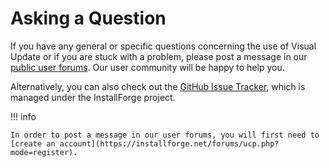 # Asking a Question

If you have any general or specific questions concerning the use of Visual Update or if you are stuck with a
problem, please post a message in our [public user forums](https://installforge.net/forums/viewforum.php?f=9). Our user
community will be happy to help you.

Alternatively, you can also check out the [GitHub Issue Tracker](https://github.com/soner-boztas/installforge), which is
managed under the InstallForge project.

!!! info

    In order to post a message in our user forums, you will first need to
    [create an account](https://installforge.net/forums/ucp.php?mode=register).
